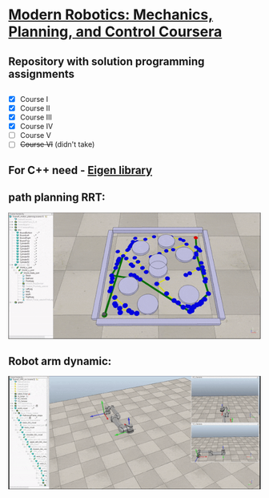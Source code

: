 # <a href="https://www.coursera.org/specializations/modernrobotics">Modern Robotics: Mechanics, Planning, and Control Coursera</a>
## Repository with solution programming assignments

##
- [x] Course I
- [x] Course II
- [x] Course III
- [x] Course IV
- [ ] Course V
- [ ] ~~Course VI~~ (didn't take)

##
## For C++ need - <a href="http://eigen.tuxfamily.org/index.php?title=Main_Page">Eigen library</a>


## path planning RRT:
<img src="resource/rrt.gif">

## Robot arm dynamic:
<img src="resource/arm.gif">

